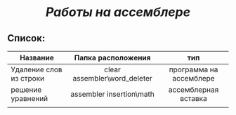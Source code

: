 ***<h1 align = "center">Работы на ассемблере</a>***

**<h2> Список: </h2>**  

| Название                     | Папка расположения           | тип                    |     
| ---------------------------- |:----------------------------:|:----------------------:|
| Удаление слов из строки      | clear assembler\word_deleter | программа на ассемблере|
| решение уравнений            | assembler insertion\math     | ассемблерная вставка   |
| | |
